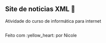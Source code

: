 ## Site de noticias XML :dizzy:
Atividade do curso de informática para internet

##
<p>Feito com :yellow_heart: por Nicole</p>
